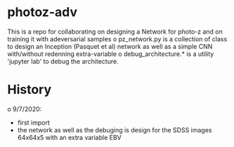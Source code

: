 # photoz-adv
This is a repo for collaborating on designing a Network for photo-z and on training it with adeversarial samples
o pz_network.py is a collection of class to design an Inception (Pasquet et al) network as well as a simple CNN with/without redenning extra-variable
o debug_architecture.* is a utility 'jupyter lab' to debug the architecture.

# History
o 9/7/2020: 
- first import 
- the network as well as the debuging is design for the SDSS images 64x64x5 with an extra variable EBV
